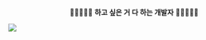 <p align="center">
  🚀🚀🚀🚀🚀 <strong>하고 싶은 거 다 하는 개발자</strong> 🚀🚀🚀🚀🚀
</p>
<img src="https://capsule-render.vercel.app/api?type=soft&color=gradient&customColorList=2&fontColor=FFFFFF&section=header&text=jjweidon&height=150&animation=fadeIn" />

